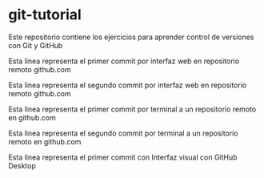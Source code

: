 # git-tutorial
Este repositorio contiene los ejercicios para aprender control de versiones con Git y GitHub 

Esta linea representa el primer commit por interfaz web en repositorio remoto github.com

Esta linea representa el segundo commit por interfaz web en repositorio remoto github.com

Esta linea representa el primer commit por terminal a un repositorio remoto en github.com

Esta linea representa el segundo commit por terminal a un repositorio remoto en github.com

Esta linea representa el primer commit con Interfaz visual con GitHub Desktop

